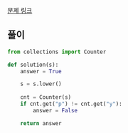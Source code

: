 [문제 링크](https://programmers.co.kr/learn/courses/30/lessons/12916)


## 풀이
```python
from collections import Counter

def solution(s):
    answer = True

    s = s.lower()
    
    cnt = Counter(s)
    if cnt.get("p") != cnt.get("y"):
        answer = False    

    return answer
```